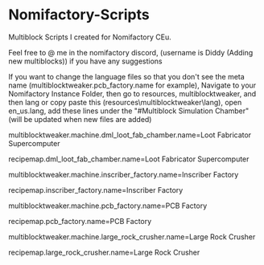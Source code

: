 # Nomifactory-Scripts
Multiblock Scripts I created for Nomifactory CEu. 

Feel free to @ me in the nomifactory discord, (username is Diddy (Adding new multiblocks)) if you have any suggestions

If you want to change the language files so that you don't see the meta name (multiblocktweaker.pcb_factory.name for example),
Navigate to your Nomifactory Instance Folder, then go to resources, multiblocktweaker, and then lang or copy paste this (resources\multiblocktweaker\lang),
open en_us.lang, add these lines under the "#Multiblock Simulation Chamber" (will be updated when new files are added)

multiblocktweaker.machine.dml_loot_fab_chamber.name=Loot Fabricator Supercomputer

recipemap.dml_loot_fab_chamber.name=Loot Fabricator Supercomputer

multiblocktweaker.machine.inscriber_factory.name=Inscriber Factory

recipemap.inscriber_factory.name=Inscriber Factory

multiblocktweaker.machine.pcb_factory.name=PCB Factory

recipemap.pcb_factory.name=PCB Factory

multiblocktweaker.machine.large_rock_crusher.name=Large Rock Crusher

recipemap.large_rock_crusher.name=Large Rock Crusher
